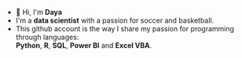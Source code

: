 - 👋 Hi, I'm **Daya**
- I'm a **data scientist** with a passion for soccer and basketball.
- This github account is the way I share my passion for programming through languages:  
 **Python**, **R**, **SQL**, **Power BI** and **Excel VBA**.
